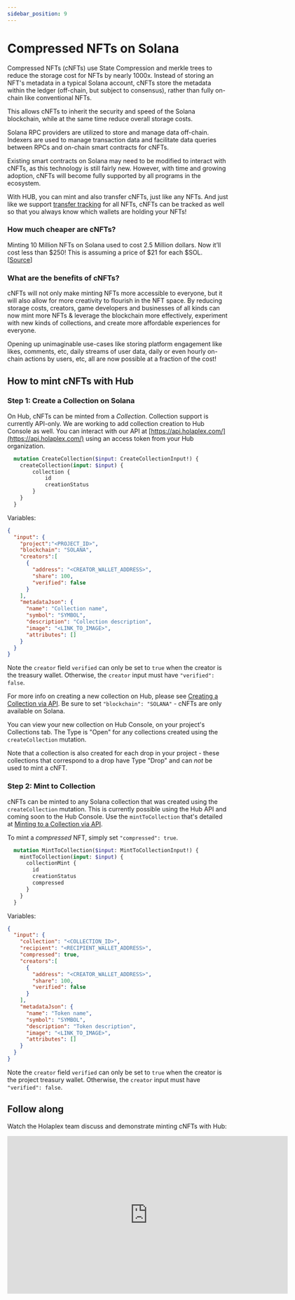 ```yaml
---
sidebar_position: 9
---
```


# Compressed NFTs on Solana

Compressed NFTs (cNFTs) use State Compression and merkle trees to reduce the storage cost for NFTs by nearly 1000x. Instead of storing an NFT's metadata in a typical Solana account, cNFTs store the metadata within the ledger (off-chain, but subject to consensus), rather than fully on-chain like conventional NFTs. 

This allows cNFTs to inherit the security and speed of the Solana blockchain, while at the same time reduce overall storage costs.

Solana RPC providers are utilized to store and manage data off-chain. Indexers are used to manage transaction data and facilitate data queries between RPCs and on-chain smart contracts for cNFTs. 

Existing smart contracts on Solana may need to be modified to interact with cNFTs, as this technology is still fairly new. However, with time and growing adoption, cNFTs will become fully supported by all programs in the ecosystem. 

With HUB, you can mint and also transfer cNFTs, just like any NFTs. And just like we support [transfer tracking](./transfer-out-of-hub-wallet.md) for all NFTs, cNFTs can be tracked as well so that you always know which wallets are holding your NFTs!

### How much cheaper are cNFTs?

Minting 10 Million NFTs on Solana used to cost 2.5 Million dollars. Now it’ll cost less than $250! This is assuming a price of $21 for each $SOL. [[Source](https://solana.com/news/state-compression-compressed-nfts-solana)]

### What are the benefits of cNFTs?

cNFTs will not only make minting NFTs more accessible to everyone, but it will also allow for more creativity to flourish in the NFT space. By reducing storage costs, creators, game developers and businesses of all kinds can now mint more NFTs & leverage the blockchain more effectively, experiment with new kinds of collections, and create more affordable experiences for everyone.

Opening up unimaginable use-cases like storing platform engagement like likes, comments, etc, daily streams of user data, daily or even hourly on-chain actions by users, etc, all are now possible at a fraction of the cost!

## How to mint cNFTs with Hub

### Step 1: Create a Collection on Solana
On Hub, cNFTs can be minted from a *Collection*. Collection support is currently API-only. We are working to add collection creation to Hub Console as well. You can interact with our API at [https://api.holaplex.com/](https://api.holaplex.com/) using an access token from your Hub organization.

```graphql
  mutation CreateCollection($input: CreateCollectionInput!) {
    createCollection(input: $input) {
        collection {
            id
            creationStatus
        }
    }
  }	
  ```
  Variables:
  ```json
  {
    "input": {
      "project":"<PROJECT_ID>",
      "blockchain": "SOLANA",
      "creators":[
        {
          "address": "<CREATOR_WALLET_ADDRESS>",
          "share": 100,
          "verified": false
        }
      ],
      "metadataJson": {
        "name": "Collection name",
        "symbol": "SYMBOL",
        "description": "Collection description",
        "image": "<LINK_TO_IMAGE>",
        "attributes": []
      }
    }
  }
  ```

Note the `creator` field `verified` can only be set to `true` when the creator is the treasury wallet. Otherwise, the `creator` input must have `"verified": false`.

For more info on creating a new collection on Hub, please see [Creating a Collection via API](../developers/create-collection-api.md). Be sure to set `"blockchain": "SOLANA"` - cNFTs are only available on Solana.

You can view your new collection on Hub Console, on your project's Collections tab. The Type is "Open" for any collections created using the `createCollection` mutation. 

Note that a collection is also created for each drop in your project - these collections that correspond to a drop have Type "Drop" and can *not* be used to mint a cNFT.

### Step 2: Mint to Collection
cNFTs can be minted to any Solana collection that was created using the `createCollection` mutation. This is currently possible using the Hub API and coming soon to the Hub Console. Use the `mintToCollection` that's detailed at [Minting to a Collection via API](../developers/mint-to-collection-api.md).

To mint a *compressed* NFT, simply set `"compressed": true`.

```graphql
  mutation MintToCollection($input: MintToCollectionInput!) {
    mintToCollection(input: $input) {
      collectionMint {
        id
        creationStatus
        compressed
      }
    }
  }
  ```
  Variables:
  ```json
  {
    "input": {
      "collection": "<COLLECTION_ID>",
      "recipient": "<RECIPIENT_WALLET_ADDRESS>",
      "compressed": true,
      "creators":[
        {
          "address": "<CREATOR_WALLET_ADDRESS>",
          "share": 100,
          "verified": false
        }
      ],
      "metadataJson": {
        "name": "Token name",
        "symbol": "SYMBOL",
        "description": "Token description",
        "image": "<LINK_TO_IMAGE>",
        "attributes": []
      }
    }
  }
  ```

  Note the `creator` field `verified` can only be set to `true` when the creator is the project treasury wallet. Otherwise, the `creator` input must have `"verified": false`.

## Follow along

Watch the Holaplex team discuss and demonstrate minting cNFTs with Hub:

<iframe src="https://www.loom.com/embed/b88ff06e42df4c49ad6d9c0bdcde930e?sid=8452430a-41b6-4bbc-be54-11d821a85f49" width="640" height="360" frameborder="0" allow="autoplay; fullscreen; picture-in-picture" allowfullscreen></iframe>